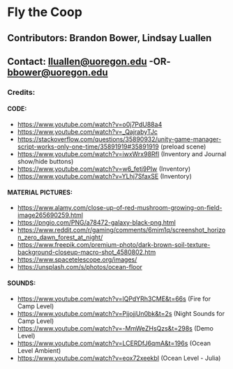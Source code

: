 # Fly the Coop
## Contributors: Brandon Bower, Lindsay Luallen
## Contact: lluallen@uoregon.edu -OR- bbower@uoregon.edu
### Credits: 
#### CODE:
* https://www.youtube.com/watch?v=o0j7PdU88a4
* https://www.youtube.com/watch?v=_QajrabyTJc
* https://stackoverflow.com/questions/35890932/unity-game-manager-script-works-only-one-time/35891919#35891919 (preload scene)
* https://www.youtube.com/watch?v=iwxWrx98RfI (Inventory and Journal show/hide buttons)
* https://www.youtube.com/watch?v=w6_fetj9PIw (Inventory)
* https://www.youtube.com/watch?v=YLhj7SfaxSE (Inventory)

#### MATERIAL PICTURES: 
* https://www.alamy.com/close-up-of-red-mushroom-growing-on-field-image265690259.html
* https://pngio.com/PNG/a78472-galaxy-black-png.html
* https://www.reddit.com/r/gaming/comments/6mim1q/screenshot_horizon_zero_dawn_forest_at_night/
* https://www.freepik.com/premium-photo/dark-brown-soil-texture-background-closeup-macro-shot_4580802.htm
* https://www.spacetelescope.org/images/
* https://unsplash.com/s/photos/ocean-floor

#### SOUNDS:
* https://www.youtube.com/watch?v=lQPdYRh3CME&t=66s (Fire for Camp Level)
* https://www.youtube.com/watch?v=PjjojjUn0bk&t=2s (Night Sounds for Camp Level)
* https://www.youtube.com/watch?v=-MmWeZHsQzs&t=298s (Demo Level)
* https://www.youtube.com/watch?v=LCERDfJ6qmA&t=196s (Ocean Level Ambient)
* https://www.youtube.com/watch?v=eox72xeekbI (Ocean Level - Julia)
